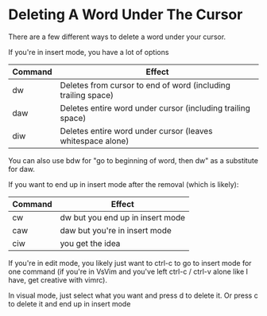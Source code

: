 # Deleting A Word Under The Cursor

There are a few different ways to delete a word under your cursor. 

If you're in insert mode, you have a lot of options

| Command | Effect | 
|--------|---------|
| dw     | Deletes from cursor to end of word (including trailing space) |
| daw    | Deletes entire word under cursor (including trailing space) |
| diw    | Deletes entire word under cursor (leaves whitespace alone) | 

You can also use bdw for "go to beginning of word, then dw" as a substitute for daw. 

If you want to end up in insert mode after the removal (which is likely): 

| Command | Effect | 
|---------|--------|
| cw | dw but you end up in insert mode
| caw | daw but you're in insert mode |
| ciw | you get the idea

If you're in edit mode, you likely just want to ctrl-c to go to insert mode for one command (if you're in VsVim and you've left ctrl-c / ctrl-v alone like I have, get creative with vimrc). 

In visual mode, just select what you want and press d to delete it. Or press c to delete it and end up in insert mode

